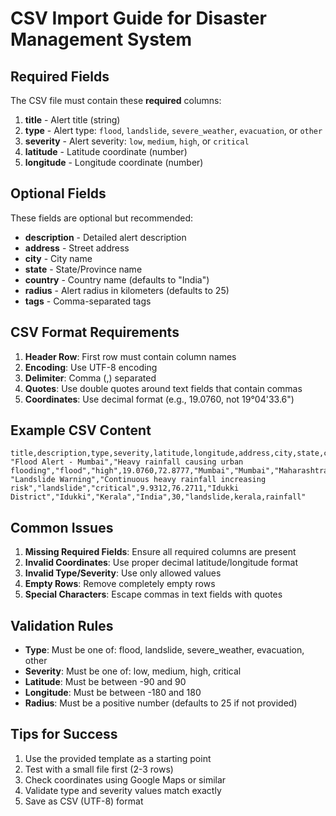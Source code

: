 # CSV Import Guide for Disaster Management System

## Required Fields

The CSV file must contain these **required** columns:

1. **title** - Alert title (string)
2. **type** - Alert type: `flood`, `landslide`, `severe_weather`, `evacuation`, or `other`
3. **severity** - Alert severity: `low`, `medium`, `high`, or `critical`
4. **latitude** - Latitude coordinate (number)
5. **longitude** - Longitude coordinate (number)

## Optional Fields

These fields are optional but recommended:

- **description** - Detailed alert description
- **address** - Street address
- **city** - City name
- **state** - State/Province name
- **country** - Country name (defaults to "India")
- **radius** - Alert radius in kilometers (defaults to 25)
- **tags** - Comma-separated tags

## CSV Format Requirements

1. **Header Row**: First row must contain column names
2. **Encoding**: Use UTF-8 encoding
3. **Delimiter**: Comma (,) separated
4. **Quotes**: Use double quotes around text fields that contain commas
5. **Coordinates**: Use decimal format (e.g., 19.0760, not 19°04'33.6")

## Example CSV Content

```csv
title,description,type,severity,latitude,longitude,address,city,state,country,radius,tags
"Flood Alert - Mumbai","Heavy rainfall causing urban flooding","flood","high",19.0760,72.8777,"Mumbai","Mumbai","Maharashtra","India",25,"flood,mumbai,urban"
"Landslide Warning","Continuous heavy rainfall increasing risk","landslide","critical",9.9312,76.2711,"Idukki District","Idukki","Kerala","India",30,"landslide,kerala,rainfall"
```

## Common Issues

1. **Missing Required Fields**: Ensure all required columns are present
2. **Invalid Coordinates**: Use proper decimal latitude/longitude format
3. **Invalid Type/Severity**: Use only allowed values
4. **Empty Rows**: Remove completely empty rows
5. **Special Characters**: Escape commas in text fields with quotes

## Validation Rules

- **Type**: Must be one of: flood, landslide, severe_weather, evacuation, other
- **Severity**: Must be one of: low, medium, high, critical
- **Latitude**: Must be between -90 and 90
- **Longitude**: Must be between -180 and 180
- **Radius**: Must be a positive number (defaults to 25 if not provided)

## Tips for Success

1. Use the provided template as a starting point
2. Test with a small file first (2-3 rows)
3. Check coordinates using Google Maps or similar
4. Validate type and severity values match exactly
5. Save as CSV (UTF-8) format
